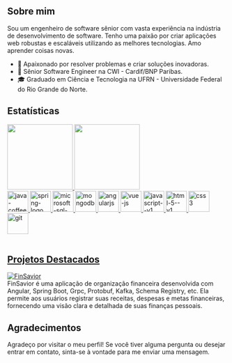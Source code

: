 ## Sobre mim

Sou um engenheiro de software sênior com vasta experiência na indústria de desenvolvimento de software. Tenho uma paixão por criar aplicações web robustas e escaláveis utilizando as melhores tecnologias. Amo aprender coisas novas.

- 🌟 Apaixonado por resolver problemas e criar soluções inovadoras.
- 💼 Sênior Software Engineer na CWI - Cardif/BNP Paribas.
- 🎓 Graduado em Ciência e Tecnologia na UFRN - Universidade Federal do Rio Grande do Norte.

## Estatísticas
<div>
  <div>
  <a href="https://github.com/DouglasTrindade">
    
  <img height="150em" src="https://github-readme-stats.vercel.app/api?username=Hachibitz&show_icons=true&theme=dark&include_all_commits=true&count_private=true"/>
  <img height="150em" src="https://github-readme-stats.vercel.app/api/top-langs/?username=Hachibitz&layout=compact&langs_count=7&theme=dark"/>
  </div>
  <div>
    <img width="48" height="48" src="https://img.icons8.com/fluency/48/java-coffee-cup-logo.png" alt="java-coffee-cup-logo"/>
    <img width="48" height="48" src="https://img.icons8.com/color/48/spring-logo.png" alt="spring-logo"/>
    <img width="48" height="48" src="https://img.icons8.com/color/48/microsoft-sql-server.png" alt="microsoft-sql-server"/>
    <img width="48" height="48" src="https://img.icons8.com/color/48/mongodb.png" alt="mongodb"/>
    <img width="48" height="48" src="https://img.icons8.com/color/48/angularjs.png" alt="angularjs"/>
    <img width="48" height="48" src="https://img.icons8.com/color/48/vue-js.png" alt="vue-js"/>
    <img width="48" height="48" src="https://img.icons8.com/color/48/javascript--v1.png" alt="javascript--v1"/>
    <img width="48" height="48" src="https://img.icons8.com/color/48/html-5--v1.png" alt="html-5--v1"/>
    <img width="48" height="48" src="https://img.icons8.com/color/48/css3.png" alt="css3"/>
    <img width="48" height="48" src="https://img.icons8.com/color/48/git.png" alt="git"/>
    
  </div>
</div><br>

## Projetos Destacados

[![FinSavior](https://github-readme-stats.vercel.app/api/pin/?username=Hachibitz&repo=FinSavior&theme=dark)](https://github.com/Hachibitz/FinSavior) <br>
FinSavior é uma aplicação de organização financeira desenvolvida com Angular, Spring Boot, Grpc, Protobuf, Kafka, Schema Registry, etc. Ela permite aos usuários registrar suas receitas, despesas e metas financeiras, fornecendo uma visão clara e detalhada de suas finanças pessoais.

## Agradecimentos

Agradeço por visitar o meu perfil! Se você tiver alguma pergunta ou desejar entrar em contato, sinta-se à vontade para me enviar uma mensagem.

